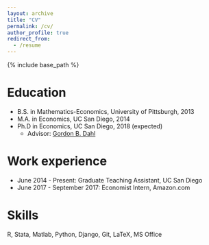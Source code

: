 ```yaml
---
layout: archive
title: "CV"
permalink: /cv/
author_profile: true
redirect_from:
  - /resume
---
```


{% include base_path %}

Education
======
* B.S. in Mathematics-Economics, University of Pittsburgh, 2013
* M.A. in Economics, UC San Diego, 2014
* Ph.D in Economics, UC San Diego, 2018 (expected)
  * Advisor: [Gordon B. Dahl](http://econweb.ucsd.edu/~gdahl/)

Work experience
======
* June 2014 - Present: Graduate Teaching Assistant, UC San Diego
* June 2017 - September 2017: Economist Intern, Amazon.com

Skills
======
R, Stata, Matlab, Python, Django, Git, LaTeX, MS Office


<!-- Works in Progress -->
<!-- ====== -->
<!--   <ul>{% for post in site.research %} -->
<!--     {% include archive-single-cv.html %} -->
<!--   {% endfor %}</ul> -->

<!-- Teaching -->
<!-- ====== -->
<!--   <ul>{% for post in site.teaching %} -->
<!--     {% include archive-single-cv.html %} -->
<!--   {% endfor %}</ul> -->
